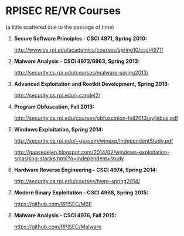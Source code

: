 # RPISEC RE/VR Courses
(a little scattered due to the passage of time)

1. __Secure Software Principles - CSCI 4971, Spring 2010:__

   http://www.cs.rpi.edu/academics/courses/spring10/csci4971/

2. __Malware Analysis - CSCI 4972/6963, Spring 2013:__

   http://security.cs.rpi.edu/courses/malware-spring2013/

3. __Advanced Exploitation and Rootkit Development, Spring 2013:__

   http://security.cs.rpi.edu/~candej2/

4. __Program Obfuscation, Fall 2013:__

   http://security.cs.rpi.edu/courses/obfuscation-fall2013/syllabus.pdf

5. __Windows Exploitation, Spring 2014:__

   http://security.cs.rpi.edu/~gaasem/winexp/IndependentStudy.pdf

   http://gaasedelen.blogspot.com/2014/02/windows-exploitation-smashing-stacks.html?q=independent+study
   
6. __Hardware Reverse Engineering - CSCI 4974, Spring 2014:__
   
   http://security.cs.rpi.edu/courses/hwre-spring2014/

7. __Modern Binary Exploitation - CSCI 4968, Spring 2015:__

   https://github.com/RPISEC/MBE

8. __Malware Analysis - CSCI 4976, Fall 2015:__

   https://github.com/RPISEC/Malware
